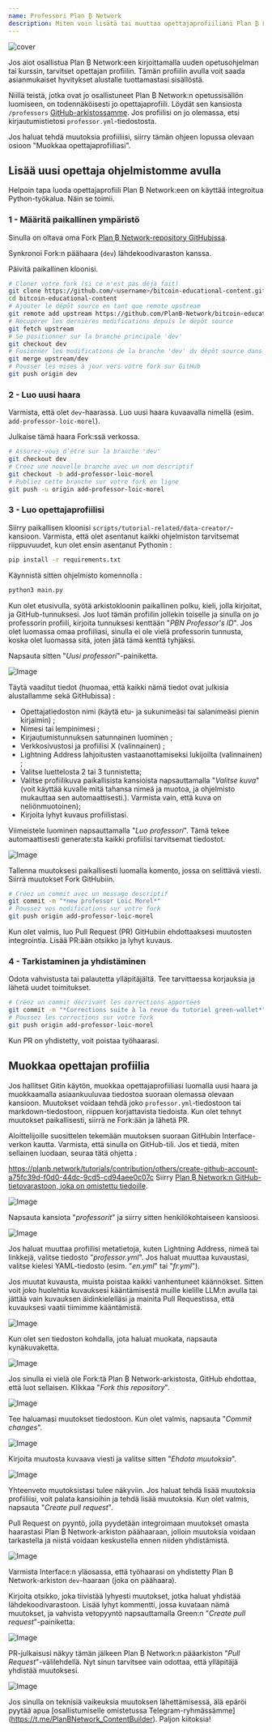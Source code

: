 ```yaml
---
name: Professori Plan ₿ Network
description: Miten voin lisätä tai muuttaa opettajaprofiiliani Plan ₿ Network:ssä?
---
```

![cover](assets/cover.webp)

Jos aiot osallistua Plan ₿ Network:een kirjoittamalla uuden opetusohjelman tai kurssin, tarvitset opettajan profiilin. Tämän profiilin avulla voit saada asianmukaiset hyvitykset alustalle tuottamastasi sisällöstä.

Niillä teistä, jotka ovat jo osallistuneet Plan ₿ Network:n opetussisällön luomiseen, on todennäköisesti jo opettajaprofiili. Löydät sen kansiosta `/professors` [GitHub-arkistossamme](https://github.com/PlanB-Network/Bitcoin-educational-content/tree/dev/professors). Jos profiilisi on jo olemassa, etsi kirjautumistietosi `professor.yml`-tiedostosta.

Jos haluat tehdä muutoksia profiiliisi, siirry tämän ohjeen lopussa olevaan osioon "Muokkaa opettajaprofiiliasi".

## Lisää uusi opettaja ohjelmistomme avulla

Helpoin tapa luoda opettajaprofiili Plan ₿ Network:een on käyttää integroitua Python-työkalua. Näin se toimii.

### 1 - Määritä paikallinen ympäristö

Sinulla on oltava oma Fork [Plan ₿ Network-repository GitHubissa](https://github.com/PlanB-Network/Bitcoin-educational-content).

Synkronoi Fork:n päähaara (`dev`) lähdekoodivaraston kanssa.

Päivitä paikallinen kloonisi.

```bash
# Cloner votre fork (si ce n'est pas déjà fait)
git clone https://github.com/<username>/bitcoin-educational-content.git
cd bitcoin-educational-content
# Ajouter le dépôt source en tant que remote upstream
git remote add upstream https://github.com/PlanB-Network/bitcoin-educational-content.git
# Récupérer les dernières modifications depuis le dépôt source
git fetch upstream
# Se positionner sur la branche principale 'dev'
git checkout dev
# Fusionner les modifications de la branche 'dev' du dépôt source dans votre fork
git merge upstream/dev
# Pousser les mises à jour vers votre fork sur GitHub
git push origin dev
```

### 2 - Luo uusi haara

Varmista, että olet `dev`-haarassa. Luo uusi haara kuvaavalla nimellä (esim. `add-professor-loic-morel`).

Julkaise tämä haara Fork:ssä verkossa.

```bash
# Assurez-vous d’être sur la branche 'dev'
git checkout dev
# Créez une nouvelle branche avec un nom descriptif
git checkout -b add-professor-loic-morel
# Publiez cette branche sur votre fork en ligne
git push -u origin add-professor-loic-morel
```

### 3 - Luo opettajaprofiilisi

Siirry paikallisen kloonisi `scripts/tutorial-related/data-creator/`-kansioon. Varmista, että olet asentanut kaikki ohjelmiston tarvitsemat riippuvuudet, kun olet ensin asentanut Pythonin :

```bash
pip install -r requirements.txt
```

Käynnistä sitten ohjelmisto komennolla :

```bash
python3 main.py
```

Kun olet etusivulla, syötä arkistokloonin paikallinen polku, kieli, jolla kirjoitat, ja GitHub-tunnuksesi. Jos luot tämän profiilin jollekin toiselle ja sinulla on jo professorin profiili, kirjoita tunnuksesi kenttään "*PBN Professor's ID*". Jos olet luomassa omaa profiiliasi, sinulla ei ole vielä professorin tunnusta, koska olet luomassa sitä, joten jätä tämä kenttä tyhjäksi.

Napsauta sitten "*Uusi professori*"-painiketta.

![Image](assets/fr/01.webp)

Täytä vaaditut tiedot (huomaa, että kaikki nämä tiedot ovat julkisia alustallamme sekä GitHubissa) :


- Opettajatiedoston nimi (käytä etu- ja sukunimeäsi tai salanimeäsi pienin kirjaimin) ;
- Nimesi tai lempinimesi ;
- Kirjautumistunnuksen satunnainen luominen ;
- Verkkosivustosi ja profiilisi X (valinnainen) ;
- Lightning Address lahjoitusten vastaanottamiseksi lukijoilta (valinnainen) ;
- Valitse luettelosta 2 tai 3 tunnistetta;
- Valitse profiilikuva paikallisista kansioista napsauttamalla "*Valitse kuva*" (voit käyttää kuvalle mitä tahansa nimeä ja muotoa, ja ohjelmisto mukauttaa sen automaattisesti.). Varmista vain, että kuva on neliönmuotoinen);
- Kirjoita lyhyt kuvaus profiilistasi.

Viimeistele luominen napsauttamalla "*Luo professori*". Tämä tekee automaattisesti generate:sta kaikki profiilisi tarvitsemat tiedostot.

![Image](assets/fr/02.webp)

Tallenna muutoksesi paikallisesti luomalla komento, jossa on selittävä viesti. Siirrä muutokset Fork GitHubiin.

```bash
# Créez un commit avec un message descriptif
git commit -m "*new professor Loïc Morel*"
# Poussez vos modifications sur votre fork
git push origin add-professor-loic-morel
```

Kun olet valmis, luo Pull Request (PR) GitHubiin ehdottaaksesi muutosten integrointia. Lisää PR:ään otsikko ja lyhyt kuvaus.

### 4 - Tarkistaminen ja yhdistäminen

Odota vahvistusta tai palautetta ylläpitäjältä. Tee tarvittaessa korjauksia ja lähetä uudet toimitukset.

```bash
# Créez un commit décrivant les corrections apportées
git commit -m "*Corrections suite à la revue du tutoriel green-wallet*"
# Poussez les corrections sur votre fork
git push origin add-professor-loic-morel
```

Kun PR on yhdistetty, voit poistaa työhaarasi.

## Muokkaa opettajan profiilia

Jos hallitset Gitin käytön, muokkaa opettajaprofiiliasi luomalla uusi haara ja muokkaamalla asiaankuuluvaa tiedostoa suoraan olemassa olevaan kansioon. Muutokset voidaan tehdä joko `professor.yml`-tiedostoon tai markdown-tiedostoon, riippuen korjattavista tiedoista. Kun olet tehnyt muutokset paikallisesti, siirrä ne Fork:ään ja lähetä PR.

Aloittelijoille suosittelen tekemään muutoksen suoraan GitHubin Interface-verkon kautta. Varmista, että sinulla on GitHub-tili. Jos et tiedä, miten sellainen luodaan, seuraa tätä ohjetta :

https://planb.network/tutorials/contribution/others/create-github-account-a75fc39d-f0d0-44dc-9cd5-cd94aee0c07c
Siirry [Plan ₿ Network:n GitHub-tietovarastoon, joka on omistettu tiedoille](https://github.com/PlanB-Network/Bitcoin-educational-content/graphs/contributors).

![Image](assets/fr/03.webp)

Napsauta kansiota "*professorit*" ja siirry sitten henkilökohtaiseen kansioosi.

![Image](assets/fr/04.webp)

Jos haluat muuttaa profiilisi metatietoja, kuten Lightning Address, nimeä tai linkkejä, valitse tiedosto "*professor.yml*". Jos haluat muuttaa kuvaustasi, valitse kielesi YAML-tiedosto (esim. "*en.yml*" tai "*fr.yml*").

Jos muutat kuvausta, muista poistaa kaikki vanhentuneet käännökset. Sitten voit joko huolehtia kuvauksesi kääntämisestä muille kielille LLM:n avulla tai jättää vain kuvauksen äidinkielelläsi ja mainita Pull Requestissa, että kuvauksesi vaatii tiimimme kääntämistä.

![Image](assets/fr/05.webp)

Kun olet sen tiedoston kohdalla, jota haluat muokata, napsauta kynäkuvaketta.

![Image](assets/fr/06.webp)

Jos sinulla ei vielä ole Fork:tä Plan ₿ Network-arkistosta, GitHub ehdottaa, että luot sellaisen. Klikkaa "*Fork this repository*".

![Image](assets/fr/07.webp)

Tee haluamasi muutokset tiedostoon. Kun olet valmis, napsauta "*Commit changes*".

![Image](assets/fr/08.webp)

Kirjoita muutosta kuvaava viesti ja valitse sitten "*Ehdota muutoksia*".

![Image](assets/fr/09.webp)

Yhteenveto muutoksistasi tulee näkyviin. Jos haluat tehdä lisää muutoksia profiiliisi, voit palata kansioihin ja tehdä lisää muutoksia. Kun olet valmis, napsauta "*Create pull request*".

Pull Request on pyyntö, jolla pyydetään integroimaan muutokset omasta haarastasi Plan ₿ Network-arkiston päähaaraan, jolloin muutoksia voidaan tarkastella ja niistä voidaan keskustella ennen niiden yhdistämistä.

![Image](assets/fr/10.webp)

Varmista Interface:n yläosassa, että työhaarasi on yhdistetty Plan ₿ Network-arkiston `dev`-haaraan (joka on päähaara).

Kirjoita otsikko, joka tiivistää lyhyesti muutokset, jotka haluat yhdistää lähdekoodivarastoon. Lisää lyhyt kommentti, jossa kuvataan nämä muutokset, ja vahvista vetopyyntö napsauttamalla Green:n "*Create pull request*"-painiketta:

![Image](assets/fr/11.webp)

PR-julkaisusi näkyy tämän jälkeen Plan ₿ Network:n pääarkiston "*Pull Request*"-välilehdellä. Nyt sinun tarvitsee vain odottaa, että ylläpitäjä yhdistää muutoksesi.

![Image](assets/fr/12.webp)

Jos sinulla on teknisiä vaikeuksia muutoksen lähettämisessä, älä epäröi pyytää apua [osallistumiselle omistetussa Telegram-ryhmässämme] (https://t.me/PlanBNetwork_ContentBuilder). Paljon kiitoksia!